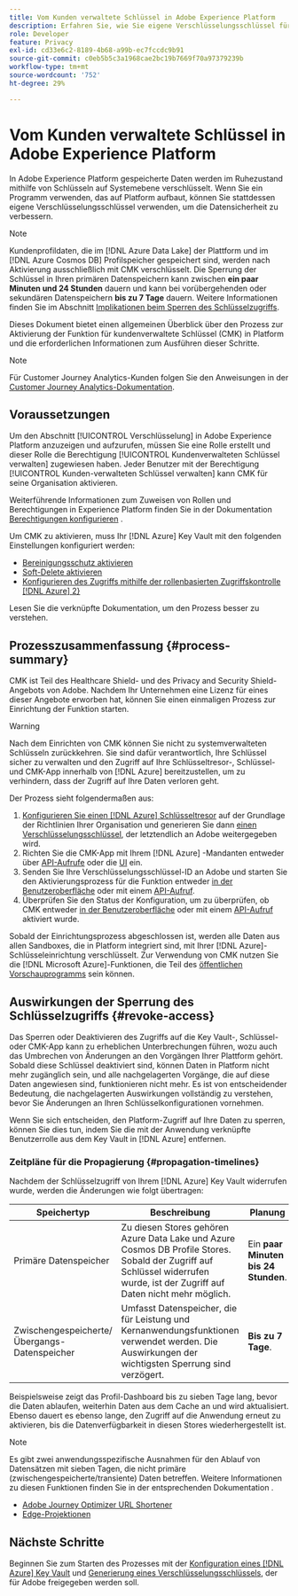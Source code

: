 ```yaml
---
title: Vom Kunden verwaltete Schlüssel in Adobe Experience Platform
description: Erfahren Sie, wie Sie eigene Verschlüsselungsschlüssel für in Adobe Experience Platform gespeicherte Daten einrichten.
role: Developer
feature: Privacy
exl-id: cd33e6c2-8189-4b68-a99b-ec7fccdc9b91
source-git-commit: c0eb5b5c3a1968cae2bc19b7669f70a97379239b
workflow-type: tm+mt
source-wordcount: '752'
ht-degree: 29%

---
```


# Vom Kunden verwaltete Schlüssel in Adobe Experience Platform

In Adobe Experience Platform gespeicherte Daten werden im Ruhezustand mithilfe von Schlüsseln auf Systemebene verschlüsselt. Wenn Sie ein Programm verwenden, das auf Platform aufbaut, können Sie stattdessen eigene Verschlüsselungsschlüssel verwenden, um die Datensicherheit zu verbessern.

>[!NOTE]
>
>Kundenprofildaten, die im [!DNL Azure Data Lake] der Plattform und im [!DNL Azure Cosmos DB] Profilspeicher gespeichert sind, werden nach Aktivierung ausschließlich mit CMK verschlüsselt. Die Sperrung der Schlüssel in Ihren primären Datenspeichern kann zwischen **ein paar Minuten und 24 Stunden** dauern und kann bei vorübergehenden oder sekundären Datenspeichern **bis zu 7 Tage** dauern. Weitere Informationen finden Sie im Abschnitt [Implikationen beim Sperren des Schlüsselzugriffs](#revoke-access).

Dieses Dokument bietet einen allgemeinen Überblick über den Prozess zur Aktivierung der Funktion für kundenverwaltete Schlüssel (CMK) in Platform und die erforderlichen Informationen zum Ausführen dieser Schritte.

>[!NOTE]
>
>Für Customer Journey Analytics-Kunden folgen Sie den Anweisungen in der [Customer Journey Analytics-Dokumentation](https://experienceleague.adobe.com/docs/analytics-platform/using/cja-privacy/cmk.html?lang=de).

## Voraussetzungen

Um den Abschnitt [!UICONTROL Verschlüsselung] in Adobe Experience Platform anzuzeigen und aufzurufen, müssen Sie eine Rolle erstellt und dieser Rolle die Berechtigung [!UICONTROL Kundenverwalteten Schlüssel verwalten] zugewiesen haben. Jeder Benutzer mit der Berechtigung [!UICONTROL Kunden-verwalteten Schlüssel verwalten] kann CMK für seine Organisation aktivieren.

Weiterführende Informationen zum Zuweisen von Rollen und Berechtigungen in Experience Platform finden Sie in der Dokumentation [Berechtigungen konfigurieren](https://experienceleague.adobe.com/docs/platform-learn/getting-started-for-data-architects-and-data-engineers/configure-permissions.html?lang=de) .

Um CMK zu aktivieren, muss Ihr [!DNL Azure] Key Vault mit den folgenden Einstellungen konfiguriert werden:

* [Bereinigungsschutz aktivieren](https://learn.microsoft.com/en-us/azure/key-vault/general/soft-delete-overview#purge-protection)
* [Soft-Delete aktivieren](https://learn.microsoft.com/en-us/azure/key-vault/general/soft-delete-overview)
* [Konfigurieren des Zugriffs mithilfe der rollenbasierten Zugriffskontrolle [!DNL Azure] 2}](https://learn.microsoft.com/en-us/azure/role-based-access-control/)

Lesen Sie die verknüpfte Dokumentation, um den Prozess besser zu verstehen.

## Prozesszusammenfassung {#process-summary}

CMK ist Teil des Healthcare Shield- und des Privacy and Security Shield-Angebots von Adobe. Nachdem Ihr Unternehmen eine Lizenz für eines dieser Angebote erworben hat, können Sie einen einmaligen Prozess zur Einrichtung der Funktion starten.

>[!WARNING]
>
>Nach dem Einrichten von CMK können Sie nicht zu systemverwalteten Schlüsseln zurückkehren. Sie sind dafür verantwortlich, Ihre Schlüssel sicher zu verwalten und den Zugriff auf Ihre Schlüsseltresor-, Schlüssel- und CMK-App innerhalb von [!DNL Azure] bereitzustellen, um zu verhindern, dass der Zugriff auf Ihre Daten verloren geht.

Der Prozess sieht folgendermaßen aus:

1. [Konfigurieren Sie einen  [!DNL Azure] Schlüsseltresor](./azure-key-vault-config.md) auf der Grundlage der Richtlinien Ihrer Organisation und generieren Sie dann [einen Verschlüsselungsschlüssel](./azure-key-vault-config.md#generate-a-key), der letztendlich an Adobe weitergegeben wird.
1. Richten Sie die CMK-App mit Ihrem [!DNL Azure] -Mandanten entweder über [API-Aufrufe](./api-set-up.md#register-app) oder die [UI](./ui-set-up.md#register-app) ein.
1. Senden Sie Ihre Verschlüsselungsschlüssel-ID an Adobe und starten Sie den Aktivierungsprozess für die Funktion entweder [in der Benutzeroberfläche](./ui-set-up.md#send-to-adobe) oder mit einem [API-Aufruf](./api-set-up.md#send-to-adobe).
1. Überprüfen Sie den Status der Konfiguration, um zu überprüfen, ob CMK entweder [in der Benutzeroberfläche](./ui-set-up.md#check-status) oder mit einem [API-Aufruf](./api-set-up.md#check-status) aktiviert wurde.

Sobald der Einrichtungsprozess abgeschlossen ist, werden alle Daten aus allen Sandboxes, die in Platform integriert sind, mit Ihrer [!DNL Azure]-Schlüsseleinrichtung verschlüsselt. Zur Verwendung von CMK nutzen Sie die [!DNL Microsoft Azure]-Funktionen, die Teil des [öffentlichen Vorschauprogramms](https://azure.microsoft.com/de-de/support/legal/preview-supplemental-terms/) sein können.

## Auswirkungen der Sperrung des Schlüsselzugriffs {#revoke-access}

Das Sperren oder Deaktivieren des Zugriffs auf die Key Vault-, Schlüssel- oder CMK-App kann zu erheblichen Unterbrechungen führen, wozu auch das Umbrechen von Änderungen an den Vorgängen Ihrer Plattform gehört. Sobald diese Schlüssel deaktiviert sind, können Daten in Platform nicht mehr zugänglich sein, und alle nachgelagerten Vorgänge, die auf diese Daten angewiesen sind, funktionieren nicht mehr. Es ist von entscheidender Bedeutung, die nachgelagerten Auswirkungen vollständig zu verstehen, bevor Sie Änderungen an Ihren Schlüsselkonfigurationen vornehmen.

Wenn Sie sich entscheiden, den Platform-Zugriff auf Ihre Daten zu sperren, können Sie dies tun, indem Sie die mit der Anwendung verknüpfte Benutzerrolle aus dem Key Vault in [!DNL Azure] entfernen.

### Zeitpläne für die Propagierung {#propagation-timelines}

Nachdem der Schlüsselzugriff von Ihrem [!DNL Azure] Key Vault widerrufen wurde, werden die Änderungen wie folgt übertragen:

| **Speichertyp** | **Beschreibung** | **Planung** |
|---|---|---|
| Primäre Datenspeicher | Zu diesen Stores gehören Azure Data Lake und Azure Cosmos DB Profile Stores. Sobald der Zugriff auf Schlüssel widerrufen wurde, ist der Zugriff auf Daten nicht mehr möglich. | Ein **paar Minuten bis 24 Stunden**. |
| Zwischengespeicherte/Übergangs-Datenspeicher | Umfasst Datenspeicher, die für Leistung und Kernanwendungsfunktionen verwendet werden. Die Auswirkungen der wichtigsten Sperrung sind verzögert. | **Bis zu 7 Tage**. |

Beispielsweise zeigt das Profil-Dashboard bis zu sieben Tage lang, bevor die Daten ablaufen, weiterhin Daten aus dem Cache an und wird aktualisiert. Ebenso dauert es ebenso lange, den Zugriff auf die Anwendung erneut zu aktivieren, bis die Datenverfügbarkeit in diesen Stores wiederhergestellt ist.

>[!NOTE]
>
>Es gibt zwei anwendungsspezifische Ausnahmen für den Ablauf von Datensätzen mit sieben Tagen, die nicht primäre (zwischengespeicherte/transiente) Daten betreffen. Weitere Informationen zu diesen Funktionen finden Sie in der entsprechenden Dokumentation .<ul><li>[Adobe Journey Optimizer URL Shortener](https://experienceleague.adobe.com/docs/journey-optimizer/using/sms/sms-configuration.html?lang=de#message-preset-sms)</li><li>[Edge-Projektionen](https://experienceleague.adobe.com/docs/experience-platform/profile/home.html#edge-projections)</li></ul>

## Nächste Schritte

Beginnen Sie zum Starten des Prozesses mit der [Konfiguration eines  [!DNL Azure] Key Vault](./azure-key-vault-config.md) und [Generierung eines Verschlüsselungsschlüssels](./azure-key-vault-config.md#generate-a-key), der für Adobe freigegeben werden soll.
